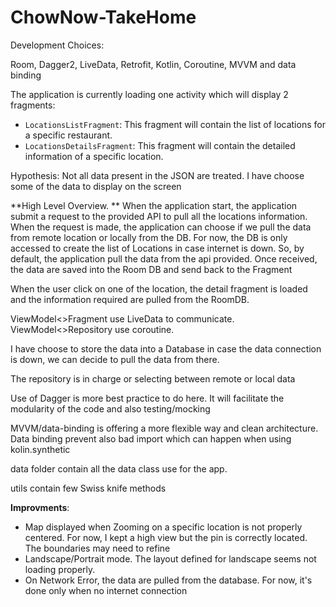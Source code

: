 # ChowNow-TakeHome

Development Choices:

Room, Dagger2, LiveData, Retrofit, Kotlin, Coroutine, MVVM and data binding

The application is currently loading one activity which will display 2 fragments:

- `LocationsListFragment`: This fragment will contain the list of locations for a specific restaurant.
- `LocationsDetailsFragment`: This fragment will contain the detailed information of a specific location.

Hypothesis: Not all data present in the JSON are treated. I have choose some of the data to display on the screen

**High Level Overview.
**
When the application start, the application submit a request to the provided API to pull all the locations information.
When the request is made, the application can choose if we pull the data from remote location or locally from the DB.
For now, the DB is only accessed to create the list of Locations in case internet is down.
So, by default, the application pull the data from the api provided. Once received, the data are saved into the Room DB and send back to the Fragment

When the user click on one of the location, the detail fragment is loaded and the information required are pulled from the RoomDB.

ViewModel<>Fragment use LiveData to communicate.
ViewModel<>Repository use coroutine.

I have choose to store the data into a Database in case the data connection is down, we can decide to pull the data from there.

The repository is in charge or selecting between remote or local data

Use of Dagger is more best practice to do here. It will facilitate the modularity of the code and also testing/mocking

MVVM/data-binding is offering a more flexible way and clean architecture. Data binding prevent also bad import which can happen when using kolin.synthetic

data folder contain all the data class use for the app.

utils contain few Swiss knife methods

**Improvments**:
- Map displayed when Zooming on a specific location is not properly centered. For now, I kept a high view but the pin is correctly located. The boundaries may need to refine
- Landscape/Portrait mode. The layout defined for landscape seems not loading properly.
- On Network Error, the data are pulled from the database. For now, it's done only when no internet connection


